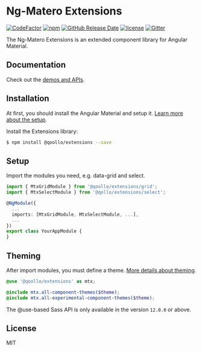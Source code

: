 # Ng-Matero Extensions

[![CodeFactor](https://www.codefactor.io/repository/github/ng-matero/extensions/badge)](https://www.codefactor.io/repository/github/ng-matero/extensions)
[![npm](https://img.shields.io/npm/v/@ng-matero/extensions.svg)](https://www.npmjs.com/package/@ng-matero/extensions)
[![GitHub Release Date](https://img.shields.io/github/release-date/ng-matero/extensions)](https://github.com/ng-matero/extensions/releases)
[![license](https://img.shields.io/github/license/mashape/apistatus.svg)](https://github.com/ng-matero/extensions/blob/dev/LICENSE)
[![Gitter](https://img.shields.io/gitter/room/ng-matero/extensions.svg)](https://gitter.im/matero-io/extensions)

The Ng-Matero Extensions is an extended component library for Angular Material.

## Documentation

Check out the [demos and APIs](https://ng-matero.github.io/extensions/).

## Installation

At first, you should install the Angular Material and setup it. [Learn more about the setup](https://material.angular.io/guide/getting-started).

Install the Extensions library:

```bash
$ npm install @qoollo/extensions --save
```

## Setup

Import the modules you need, e.g. data-grid and select.

```ts
import { MtxGridModule } from '@qoollo/extensions/grid';
import { MtxSelectModule } from '@qollo/extensions/select';

@NgModule({
  ...
  imports: [MtxGridModule, MtxSelectModule, ...],
  ...
})
export class YourAppModule {
}
```

## Theming

After import modules, you must define a theme. [More details about theming](https://material.angular.io/guide/theming).

```scss
@use '@qoollo/extensions' as mtx;

@include mtx.all-component-themes($theme);
@include mtx.all-experimental-component-themes($theme);
```

The @use-based Sass API is only available in the version `12.0.0` or above.

## License

MIT

